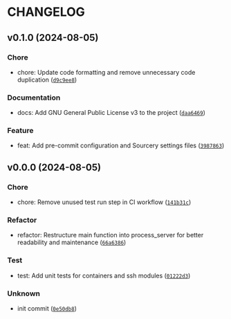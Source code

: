 # CHANGELOG



## v0.1.0 (2024-08-05)

### Chore

* chore: Update code formatting and remove unnecessary code duplication ([`d9c9ee8`](https://github.com/timmyb824/python-ContainerChecker/commit/d9c9ee83dd81c41a22f22acb7299ffa53d9617d6))

### Documentation

* docs: Add GNU General Public License v3 to the project ([`daa6469`](https://github.com/timmyb824/python-ContainerChecker/commit/daa6469b9c18841b8117c33a1728713ad80d6940))

### Feature

* feat: Add pre-commit configuration and Sourcery settings files ([`3987863`](https://github.com/timmyb824/python-ContainerChecker/commit/3987863acf2f528ef1271310d8f9754a3bee8083))


## v0.0.0 (2024-08-05)

### Chore

* chore: Remove unused test run step in CI workflow ([`141b31c`](https://github.com/timmyb824/python-ContainerChecker/commit/141b31c26bbdc46fd6b580d8ae4e4d2ee9a7ae09))

### Refactor

* refactor: Restructure main function into process_server for better readability and maintenance ([`66a6386`](https://github.com/timmyb824/python-ContainerChecker/commit/66a63862ec2e472393068200dd803910e9ff8138))

### Test

* test: Add unit tests for containers and ssh modules ([`01222d3`](https://github.com/timmyb824/python-ContainerChecker/commit/01222d3ce5824a849838b5c9be40e19added8e5c))

### Unknown

* init commit ([`0e50db8`](https://github.com/timmyb824/python-ContainerChecker/commit/0e50db8e05fb1e366eaca6e209d8f63c601683d8))

